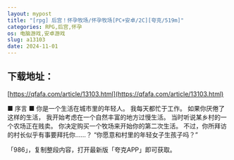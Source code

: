 ```yaml
---
layout: mypost
title: "[rpg] 后宫！怀孕牧场/怀孕牧场[PC+安卓/2C][夸克/519m]"
categories: RPG,后宫,怀孕
os: 电脑游戏,安卓游戏
slug: a13103
date: 2024-11-01
---
```


## 下载地址：

[https://qfafa.com/article/13103.html](https://qfafa.com/article/13103.html)

■ 序言 ■
你是一个生活在城市里的年轻人。
我每天都忙于工作。
如果你厌倦了这样的生活，
我开始考虑在一个自然丰富的地方过慢生活。
当时听说某乡村的一个农场正在贱卖。
你决定购买一个牧场来开始你的第二次生活。
不过，你所拜访的村长似乎有事要拜托你……？
“你愿意和村里的年轻女子生孩子吗？”

「986」，复制整段内容，打开最新版「夸克APP」即可获取。